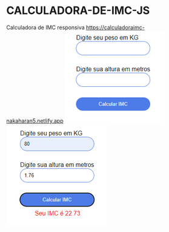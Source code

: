 # CALCULADORA-DE-IMC-JS
 Calculadora de IMC responsiva
 https://calculadoraimc-nakaharan5.netlify.app
![Alt text](assets/image.png)
![Alt text](assets/image-1.png)